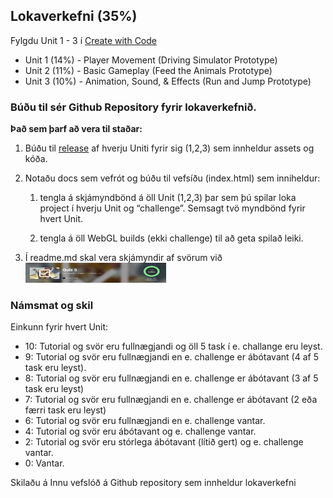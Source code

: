 ## Lokaverkefni (35%)

Fylgdu Unit 1 - 3 í [Create with Code](https://learn.unity.com/course/create-with-code/)

- Unit 1 (14%) - Player Movement (Driving Simulator Prototype)
- Unit 2 (11%) - Basic Gameplay (Feed the Animals Prototype)
- Unit 3 (10%) - Animation, Sound, & Effects (Run and Jump Prototype) 


### Búðu til sér Github Repository fyrir lokaverkefnið.

**Það sem þarf að vera til staðar:**

1. Búðu til [release](https://help.github.com/en/github/administering-a-repository/creating-releases) af hverju Uniti fyrir sig (1,2,3) sem innheldur assets og kóða.

2. Notaðu docs sem vefrót og búðu til vefsíðu (index.html) sem inniheldur:
   
   1. tengla á skjámyndbönd á öll Unit (1,2,3) þar sem þú spilar loka project í hverju Unit og “challenge”. Semsagt tvö myndbönd fyrir hvert Unit.
   
   2. tengla á öll WebGL builds (ekki challenge) til að geta spilað leiki.
   
3. Í readme.md skal vera skjámyndir af svörum við ![spurningum (Quiz)](https://github.com/GunnarThorunnarson/FORR2GL05DU/blob/master/verkefni/quiz.png)


### Námsmat og skil

Einkunn fyrir hvert Unit: 

- 10: Tutorial og svör eru fullnægjandi og öll 5 task í e. challange eru leyst. 
- 9: Tutorial og svör eru fullnægjandi en e. challenge er ábótavant (4 af 5 task eru leyst).
- 8: Tutorial og svör eru fullnægjandi en e. challenge er ábótavant (3 af 5 task eru leyst)
- 7: Tutorial og svör eru fullnægjandi en e. challenge er ábótavant (2 eða færri task eru leyst)
- 6: Tutorial og svör eru fullnægjandi en e. challenge vantar.
- 4: Tutorial og svör eru ábótavant og e. challenge vantar.
- 2: Tutorial og svör eru stórlega ábótavant (lítið gert) og e. challenge vantar.
- 0: Vantar.

Skilaðu á Innu vefslóð á Github repository sem innheldur lokaverkefni
